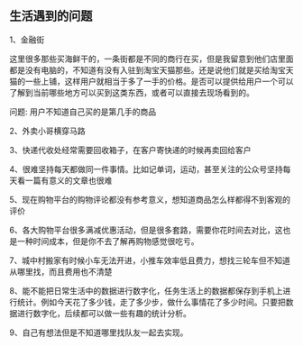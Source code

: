 ## 生活遇到的问题

1、金融街

这里很多那些买海鲜干的，一条街都是不同的商行在买，但是我留意到他们店里面都是没有电脑的，不知道有没有入驻到淘宝天猫那些。还是说他们就是买给淘宝天猫的一些上铺，这样用户就相当于多了一手的价格。是否可以提供给用户一个可以了解到当前哪些地方可以买到这类东西，或者可以直接去现场看到的。

问题: 用户不知道自己买的是第几手的商品

2、外卖小哥横穿马路

3、快递代收处经常需要回收箱子，在客户寄快递的时候再卖回给客户

4、很难坚持每天都做同一件事情。比如记单词，运动，甚至关注的公众号坚持每天看一篇有意义的文章也很难

5、现在购物平台的购物评论都没有参考意义，想知道商品怎么样都得不到客观的评价

6、各大购物平台很多满减优惠活动，但是很多套路，需要你花时间去对比，这也是一种时间成本，但是你不去了解再购物感觉很吃亏。

7、城中村搬家有时候小车无法开进，小推车效率低且费力，想找三轮车但不知道从哪里找，而且费用也不清楚

8、能不能把日常生活中的数据进行数字化，任务生活上的数据都保存到手机上进行统计。例如今天花了多少钱，走了多少步，做什么事情花了多少时间。只要把数据进行数字化，后续都可以做一些有趣的统计分析。

9、自己有想法但是不知道哪里找队友一起去实现。
